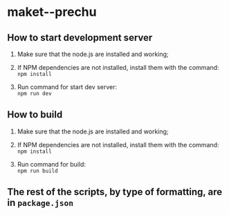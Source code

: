 # maket--prechu

## How to start development server

1. Make sure that the node.js are installed and working;

2. If NPM dependencies are not installed, install them with the command:  
   `npm install`

3. Run command for start dev server:  
   `npm run dev`

## How to build

1. Make sure that the node.js are installed and working;

2. If NPM dependencies are not installed, install them with the command:  
   `npm install`

3. Run command for build:  
   `npm run build`

## The rest of the scripts, by type of formatting, are in `package.json`
